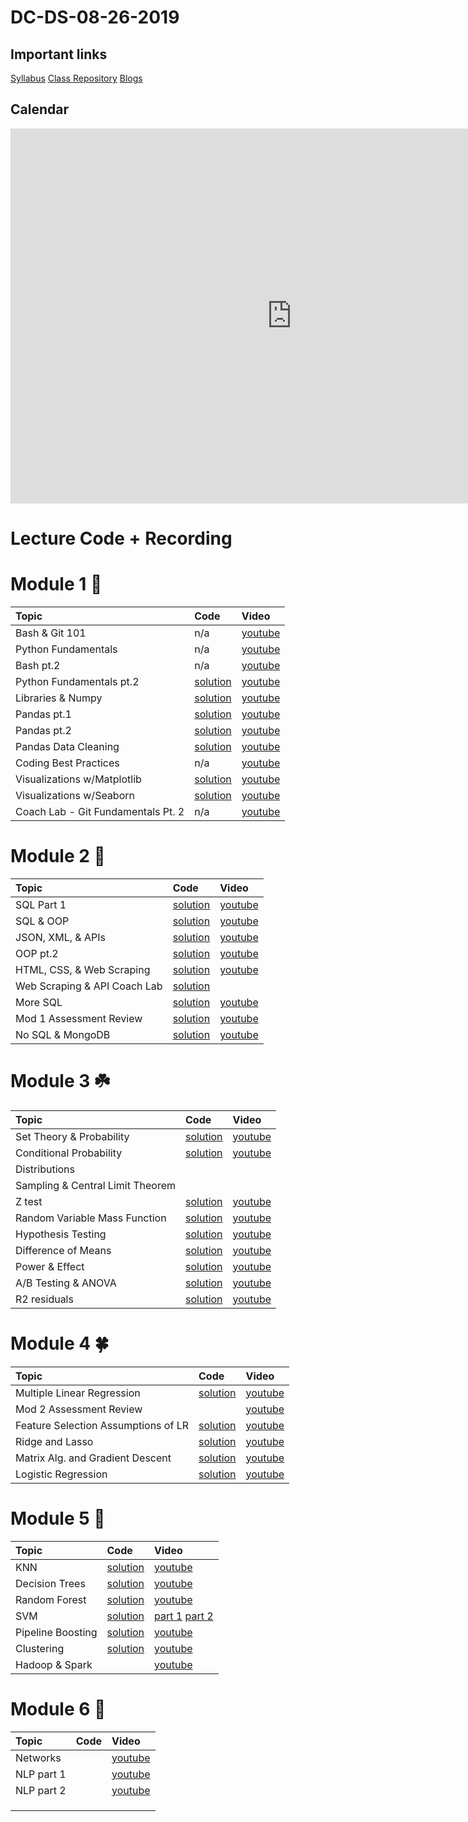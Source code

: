 # DC-DS-08-26-2019

## Important links 

[Syllabus](https://drive.google.com/file/d/1GV1nO8scPDJ6YRjHhkZdivPyLsZ90CQx/view?usp=sharing)
[Class Repository](https://github.com/learn-co-students/dc-ds-08-26-19)
[Blogs](https://docs.google.com/spreadsheets/d/1is9qDOCxtflt3qh2JLPwk95sy5klPhjpDb8aa7ySnjc/edit?ts=5d77b028#gid=0)
<!--- [Office Hours w/ Jonnel](https://calendar.google.com/calendar/selfsched?sstoken=UU5wV2d1aW1QMFVofGRlZmF1bHR8ODY0MjExZDE2YjRjNTMzMWNhNDZlODExM2NkOWI0MDg)
[Office Hours w/ Ammar](https://calendar.google.com/calendar/selfsched?sstoken=UUpTVFpneHQ3eFZ2fGRlZmF1bHR8ODM2Y2UzYWUyMmNhOTZkNGQzNDMyN2EyMzZmMGRjZmM) --->

## Calendar
<iframe src="https://calendar.google.com/calendar/b/1/embed?height=600&amp;wkst=1&amp;bgcolor=%23039BE5&amp;ctz=America%2FNew_York&amp;src=ZmxhdGlyb25zY2hvb2wuY29tXzdmOHUydWxpdGlrdGJqbnMwbm5qYTlkOGhnQGdyb3VwLmNhbGVuZGFyLmdvb2dsZS5jb20&amp;color=%23F09300&amp;mode=WEEK&amp;showTitle=0&amp;showNav=1&amp;showPrint=0&amp;showTabs=1&amp;showCalendars=0&amp;showTz=0&amp;showDate=1&amp" style="border-width:0" width="900" height="600" frameborder="0" scrolling="no"></iframe>

# Lecture Code + Recording
# Module 1 🌱
| Topic | Code | Video |
|:---|:---|:---|
| Bash & Git 101 | n/a |[youtube](https://youtu.be/ZSugrX68Wsg)|
| Python Fundamentals | n/a |[youtube](https://youtu.be/O_-XR1nN7NM)|
| Bash pt.2| n/a |[youtube](https://youtu.be/YV9dt5DNW2I)|
| Python Fundamentals pt.2 |[solution](https://github.com/learn-co-students/dc-ds-08-26-19/blob/master/module-1/week-1/day-3-python-2/python-2-enkeboll.ipynb)|[youtube](https://youtu.be/L0XChfPR6nk)|
| Libraries & Numpy |[solution](https://github.com/learn-co-students/dc-ds-08-26-19/blob/master/module-1/week-1/day-4-libraries-numpy/libraries-numpy-enkeboll.ipynb)|[youtube](https://youtu.be/pPhchP5TzgE)|
| Pandas pt.1 | [solution](https://github.com/learn-co-students/dc-ds-08-26-19/blob/master/module-1/week-1/day-5-pandas-1/pandas-1-enkeboll.ipynb)| [youtube](https://youtu.be/9yEIoIQ9aDQ) |
| Pandas pt.2 |[solution](https://github.com/learn-co-students/dc-ds-08-26-19/blob/master/module-1/week-2/day-1-pandas-2/pandas-2-manipulation-enkeboll.ipynb) |[youtube](https://youtu.be/LpA8-9jLKps) |
| Pandas Data Cleaning |[solution](https://github.com/learn-co-students/dc-ds-08-26-19/blob/master/module-1/week-2/day-2-pandas-3/pandas-3-data-cleaning.ipynb) |[youtube](https://youtu.be/ONl6SgoQTeI) |
| Coding Best Practices | n/a |[youtube](https://youtu.be/iDi0AIUTe4w) |
| Visualizations w/Matplotlib |[solution](https://github.com/learn-co-students/dc-ds-08-26-19/tree/master/module-1/week-2/day-2-matplotlib) |[youtube](https://youtu.be/Uu2Y6tXXNLM) |
| Visualizations w/Seaborn |[solution](https://github.com/learn-co-students/dc-ds-08-26-19/blob/master/module-1/week-2/day-3-seaborn/seaborn.ipynb) |[youtube](https://youtu.be/IrtdShL8VgA) |
| Coach Lab - Git Fundamentals Pt. 2 | n/a |[youtube](https://www.youtube.com/watch?v=6QqO6vhzVck&feature=youtu.be)|

# Module 2 🌿
| Topic | Code | Video |
|:---|:---|:---|
| SQL Part 1|[solution](https://github.com/learn-co-students/dc-ds-08-26-19/blob/master/module-2/week-1/day-1-sql-pandas/sql-to-pandas.ipynb) |[youtube](https://youtu.be/vPUW12TtcbQ) |
|SQL & OOP |[solution](https://github.com/learn-co-students/dc-ds-08-26-19/blob/master/module-2/week-1/day-2-object-oriented-programming/OOP.ipynb) |[youtube](https://youtu.be/QcMGiztTpO4) |
|JSON, XML, & APIs|[solution](https://github.com/learn-co-students/dc-ds-08-26-19/blob/master/module-2/week-2/day-1-json-apis/json-api-enkeboll.ipynb)|[youtube](https://youtu.be/1u9Ub01J_as)|
|OOP pt.2|[solution](https://github.com/learn-co-students/dc-ds-08-26-19/blob/master/module-2/week-2/day-1-oop-2/oop-2-enkeboll.ipynb)|[youtube](https://youtu.be/QN-c8ELy3x0)|
|HTML, CSS, & Web Scraping |[solution](https://github.com/learn-co-students/dc-ds-08-26-19/blob/master/module-2/week-2/day-2-web-scraping/webscraping-enkeboll.ipynb)|[youtube](https://youtu.be/x8aa84GLllI) |
|Web Scraping & API Coach Lab |[solution](https://github.com/learn-co-students/dc-ds-08-26-19/blob/master/module-2/week-2/day-2-coach-lab/lab.ipynb) | |
|More SQL |[solution](https://github.com/learn-co-students/dc-ds-08-26-19/blob/master/module-2/week-2/day-3-more-sql/more-sql-enkeboll.ipynb) |[youtube](https://youtu.be/OV6y39mMGfo) |
|Mod 1 Assessment Review|[solution](https://github.com/learn-co-students/dc-ds-08-26-19/blob/master/module-1/Mod1-Assessment-Answers.ipynb)|[youtube](https://youtu.be/F9R76xTo_J4)|
|No SQL & MongoDB|[solution](https://github.com/learn-co-students/dc-ds-08-26-19/blob/master/module-2/week-2/day-4-nosql-mongodb/nosql-enkeboll.ipynb)|[youtube](https://youtu.be/BgUIS4XLVP4)|

# Module 3 ☘️
| Topic | Code | Video |
|:---|:---|:---|
|Set Theory & Probability|[solution](https://github.com/learn-co-students/dc-ds-08-26-19/blob/master/module-3/week_1/day1/probability/prob_perm_comb_my_edition.ipynb)|[youtube](https://youtu.be/Ap-eZGgnt9s)|
|Conditional Probability| [solution](https://github.com/learn-co-students/dc-ds-08-26-19/blob/master/module-3/week_1/day2/conditional_probability_Random_variables/conditional_probability.ipynb) |[youtube](https://youtu.be/I69JGdIG58s)| 
|Distributions|  | |
|Sampling & Central Limit Theorem |  | |
|Z test|[solution](https://github.com/learn-co-students/dc-ds-08-26-19/blob/master/module-3/week_1/day5/one_sample_z_test/one_sample_z_test.ipynb) |[youtube](https://youtu.be/tBdi2R4bkAU)|
|Random Variable Mass Function|[solution](https://github.com/learn-co-students/dc-ds-08-26-19/blob/master/module-3/week_1/day4/distributions/Distributions.ipynb) |[youtube](https://youtu.be/qvisXCmo8c8) |
|Hypothesis Testing| [solution](https://github.com/learn-co-students/dc-ds-08-26-19/blob/master/module-3/week_1/day5/hypothesis_testing/hypothesis_testing.ipynb) |[youtube](https://youtu.be/0WcasTzBW9M)|
|Difference of Means| [solution](https://github.com/learn-co-students/dc-ds-08-26-19/blob/master/module-3/week_2/day1/two_sample_t_test/difference_of_means_from_two_populations.ipynb) |[youtube](https://youtu.be/m2X8YNDqzl8)|
|Power & Effect | [solution](https://github.com/learn-co-students/dc-ds-08-26-19/blob/master/module-3/week_2/day2/Effect_Size_and_Power/effect_size_and_power.ipynb) |[youtube](https://youtu.be/dXq6-srt5k0)|
|A/B Testing & ANOVA | [solution](https://github.com/learn-co-students/dc-ds-08-26-19/blob/master/module-3/week_2/day3/Anova-before.ipynb) |[youtube](https://youtu.be/yILPEZQ2QXU)|
|R2 residuals| [solution](https://github.com/learn-co-students/dc-ds-08-26-19/blob/master/module-3/week_2/day5/linear_regression/rsquared.png) |[youtube](https://youtu.be/bnQke1UnDL4)|

# Module 4 🍀
| Topic | Code | Video |
|:---|:---|:---|
| Multiple Linear Regression | [solution](https://github.com/learn-co-students/dc-ds-08-26-19/blob/master/module-4/10-10-Day-1/multi_linear_regression_categorical_variables/learn_co_multiple_linear_regression.ipynb) | [youtube](https://youtu.be/jCD3iUqRIBk) |
| Mod 2 Assessment Review | | [youtube](https://youtu.be/KqQVfuBeSho) |
| Feature Selection Assumptions of LR | [solution](https://github.com/learn-co-students/dc-ds-08-26-19/blob/master/module-4/14-10-Day-2/feature_selection/model_diagnosis.ipynb) | [youtube](https://youtu.be/DpoNTXWxF_Q) |
| Ridge and Lasso | [solution](https://github.com/learn-co-students/dc-ds-08-26-19/blob/master/module-4/15-10-Day-3/Bias-Variance-Ridge-Lasso/Bias-Variance-Ridge-Lasso.ipynb) | [youtube](https://youtu.be/1WH2ZBA9HCo) |
| Matrix Alg. and Gradient Descent | [solution](https://github.com/learn-co-students/dc-ds-08-26-19/blob/master/module-4/14-10-Day-2/feature_selection/matrix_algebra_with_numpy.ipynb) | [youtube](https://youtu.be/-D0qus4dtic) |
| Logistic Regression | [solution](https://github.com/learn-co-students/dc-ds-08-26-19/blob/master/module-4/17-10-Day-5/Logistic%20Regression.ipynb) | [youtube](https://youtu.be/AcJuiJJ0I60) |

# Module 5 🌳
| Topic | Code | Video |
|:---|:---|:---|
| KNN | [solution](https://github.com/learn-co-students/dc-ds-08-26-19/blob/master/Module-5/day-1%20-%20KNN/KNN/KNN.ipynb)| [youtube](https://youtu.be/4x_Czu0Pvho) |
| Decision Trees| [solution](https://github.com/learn-co-students/dc-ds-08-26-19/blob/master/Module-5/day-2%20-%20Decision_trees/day-2-decision-trees/decision-trees.ipynb) | [youtube](https://youtu.be/CZN9ydbo7nY) |
| Random Forest | [solution](https://github.com/learn-co-students/dc-ds-08-26-19/blob/master/Module-5/day-3-random-forest/randomforest.ipynb) | [youtube](https://youtu.be/zBsr-08Y5bI) |
| SVM | [solution](https://github.com/learn-co-students/dc-ds-08-26-19/blob/master/Module-5/day-4-SVM/Support_Vector_Machines.ipynb) |[part 1](https://youtu.be/lZ4z0FHnZ9U) [part 2](https://youtu.be/nmEA1rRjQL4) |
| Pipeline Boosting | [solution](https://github.com/learn-co-students/dc-ds-08-26-19/blob/master/Module-5/day-5-pipelines-boosting/boosting/Boosting_and_pipelines.ipynb) | [youtube](https://youtu.be/tMx8fPuWJ1s) |
| Clustering | [solution](https://github.com/learn-co-students/dc-ds-08-26-19/blob/master/Module-5/day-6-clustering/clustering/clustering_algorithms.ipynb) | [youtube](https://youtu.be/wcQe-fvI8dE) |
| Hadoop & Spark | | [youtube](https://www.youtube.com/watch?v=VouyA2vAjCs) |

# Module 6 🦚
| Topic | Code | Video |
|:---|:---|:---|
| Networks | | [youtube](https://www.youtube.com/watch?v=7aTx0iDBTEE) |
| NLP part 1 | | [youtube](https://www.youtube.com/watch?v=8kP6BKl9S7U) |
| NLP part 2 | | [youtube](https://youtu.be/A5BQVu-hUoA) |
| | | |
| | | |
| | | |
